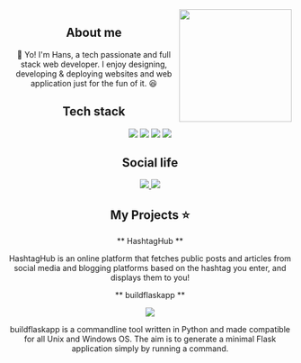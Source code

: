 <div align="right">
    <img src="https://pluspng.com/img-png/dragon-png-green-dragon-png-images-free-drago-picture-1506.png" width="200" style="float: right">
</div>

<div align="center">

## About me

:wave: Yo! I'm Hans, a tech passionate and full stack web developer. I enjoy designing, developing & deploying websites and web application just for the fun of it. :satisfied:

## Tech stack
<img src="https://cdn4.iconfinder.com/data/icons/logos-brands-5/24/flask-256.png">
<img src="https://cdn4.iconfinder.com/data/icons/logos-3/600/React.js_logo-256.png">
<img src="https://cdn4.iconfinder.com/data/icons/logos-3/512/mongodb-2-256.png">
<img src="https://cdn3.iconfinder.com/data/icons/logos-and-brands-adobe/512/267_Python-256.png">

## Social life

<a href="https://twitter.com/akhilmaulloo">
<img src="https://cdn3.iconfinder.com/data/icons/social-media-chamfered-corner/154/twitter-256.png">
</a>
<a href="https://linkedin.com/in/akhilmaulloo">
<img src="https://cdn0.iconfinder.com/data/icons/social-flat-rounded-rects/512/linkedin-256.png">
</a>

## My Projects :star:

** HashtagHub **

HashtagHub is an online platform that fetches public posts and articles from social media and blogging platforms based on the hashtag you enter, and displays them to you!

** buildflaskapp **

<a href="https://github.com/buildflaskapp/buildflaskapp/stargazers"><img src="https://img.shields.io/github/buildflaskapp/buildflaskapp" atl="Stars"></a>

buildflaskapp is a commandline tool written in Python and made compatible for all Unix and Windows OS. The aim is to generate a minimal Flask application simply by running a command.

</div>